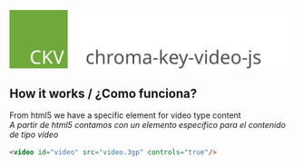 ![logo](docs/images/logo.svg)

##  How it works / ¿Como funciona?

From html5 we have a specific element for video type content <br/>
_A partir de html5 contamos con un elemento específico para el contenido de tipo vídeo_

```html
<video id="video" src="video.3gp" controls="true"/>
```


    